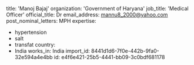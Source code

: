 title: 'Manoj Bajaj'
organization: 'Government of Haryana'
job_title: 'Medical Officer'
official_title: Dr
email_address: mannu8_2000@yahoo.com
post_nominal_letters: MPH
expertise:
  - hypertension
  - salt
  - transfat
country:
  - India
works_in: India
import_id: 8441d1d6-7f0e-442b-9fa0-32e594a4e4bb
id: e4f6e421-25b5-4441-bb09-3c0bdf681178

